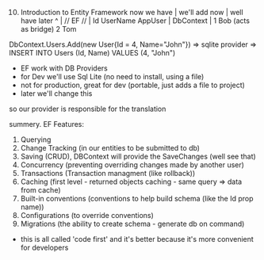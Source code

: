 10. Introduction to Entity Framework
    now we have | we'll add now | well have later
    ^ | // EF // | Id UserName
    AppUser | DbContext | 1 Bob
    (acts as bridge) 2 Tom

DbContext.Users.Add(new User{Id = 4, Name="John"}) => sqlite provider => INSERT INTO Users (Id, Name) VALUES (4, "John")

- EF work with DB Providers
- for Dev we'll use Sql Lite (no need to install, using a file)
- not for production, great for dev (portable, just adds a file to project)
- later we'll change this

so our provider is responsible for the translation

summery. EF Features:

1. Querying
2. Change Tracking (in our entities to be submitted to db)
3. Saving (CRUD), DBContext will provide the SaveChanges (well see that)
4. Concurrency (preventing overriding changes made by another user)
5. Transactions (Transaction managment (like rollback))
6. Caching (first level - returned objects caching - same query => data from cache)
7. Built-in conventions (conventions to help build schema (like the Id prop name))
8. Configurations (to override conventions)
9. Migrations (the ability to create schema - generate db on command)

- this is all called 'code first' and it's better because it's more convenient for developers
